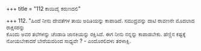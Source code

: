 +++
title = "112 ಕಾಯಿದೈ ಕರುಣದಲಿ"

+++
112. "ಹಿಂದೆ ನೀನು ದೇವತೆಗಳ ತಾಯಿ ಅದಿತಿಯನ್ನು ಕಾಪಾಡಿದೆ. ಸಮುದ್ರವನ್ನು ದಾಟಿ ರಾವಣನೇ ಮೊದಲಾದ ರಾಕ್ಷಸರನ್ನು   
ಕೊಂದು ಅವರ ತಲೆಗಳನ್ನು ಚೆಂಡಾಡಿ ಜಾನಕಿಯನ್ನು ರಕ್ಷಿಸಿದೆ. ಈಗ ನೀನು ನನ್ನನ್ನು ಕಾಪಾಡಬೇಕು. ಹೆಣ್ಣಿನ ಕಷ್ಟಕ್ಕೆ ನೋಯಬೇಕಾದರೆ ಬೇರೆಯವರಿಂದ ಸಾಧ್ಯವೇ ? - ಎಂದೊರಲಿದಳು ತರಳಾಕ್ಷಿ.